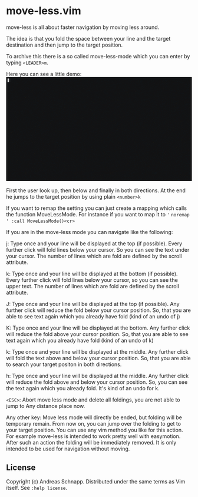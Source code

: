 move-less.vim
============

move-less is all about faster navigation by moving less around.

The idea is that you fold the space between your line and the target destination and then jump to the target position. 

To archive this there is a so called move-less-mode which you can enter by typing `<LEADER>m`.

Here you can see a little demo:
![move-less demonstration](https://raw.githubusercontent.com/anschnapp/hostGifsForReadmeOtherProjects/master/move-less-demo.gif)

First the user look up, then below and finally in both directions.
At the end he jumps to the target position by using plain `<number>k`

If you want to remap the setting you can just create a mapping which calls the function MoveLessMode.
For instance if you want to map it to `'`
`noremap ' :call MoveLessMode()<cr>`

If you are in the move-less mode you can navigate like the following:

j: Type once and your line will be displayed at the top (if possible). Every further click will fold lines below your cursor. So you can see the text under your cursor. The number of lines which are fold are defined by the scroll attribute.

k: Type once and your line will be displayed at the bottom (if possible). Every further click will fold lines below your cursor, so you can see the upper text. The number of lines which are fold are defined by the scroll attribute.

J: Type once and your line will be displayed at the top (if possible). Any further click will reduce the fold below your cursor position. So, that you are able to see text again which you already have fold (kind of an undo of j)

K: Type once and your line will be displayed at the bottom. Any further click will reduce the fold above your cursor position. So, that you are able to see text again which you already have fold (kind of an undo of k)

k: Type once and your line will be displayed at the middle. Any further click will fold the text above and below your cursor position. So, that you are able to search your target positon in both directions.

h: Type once and your line will be displayed at the middle. Any further click will reduce the fold above and below your cursor position. So, you can see the text again which you already fold. It's kind of an undo for k.

`<ESC>`: Abort move less mode and delete all foldings, you are not able to jump to Any distance place now.

Any other key: Move less mode will directly be ended, but folding will be temporary remain. From now on, you can jump over the folding to get to your target position. You can use any vim method you like for this action. For example move-less is intended to work pretty well with easymotion.
After such an action the folding will be immediately removed. It is only intended to be used for navigation without moving.

License
-------

Copyright (c) Andreas Schnapp.  Distributed under the same terms as Vim itself.
See `:help license`.
